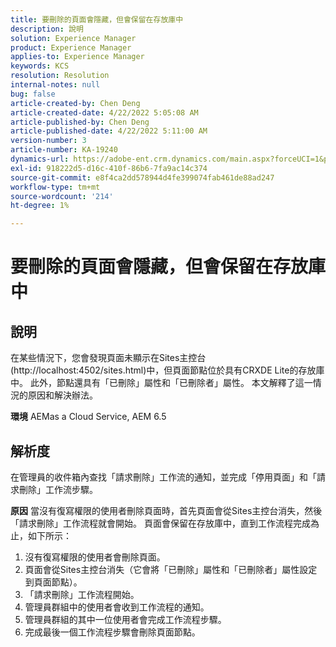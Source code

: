 ```yaml
---
title: 要刪除的頁面會隱藏，但會保留在存放庫中
description: 說明
solution: Experience Manager
product: Experience Manager
applies-to: Experience Manager
keywords: KCS
resolution: Resolution
internal-notes: null
bug: false
article-created-by: Chen Deng
article-created-date: 4/22/2022 5:05:08 AM
article-published-by: Chen Deng
article-published-date: 4/22/2022 5:11:00 AM
version-number: 3
article-number: KA-19240
dynamics-url: https://adobe-ent.crm.dynamics.com/main.aspx?forceUCI=1&pagetype=entityrecord&etn=knowledgearticle&id=bbe225c1-f9c1-ec11-983e-0022480ab5d0
exl-id: 918222d5-d16c-410f-86b6-7fa9ac14c374
source-git-commit: e8f4ca2dd578944d4fe399074fab461de88ad247
workflow-type: tm+mt
source-wordcount: '214'
ht-degree: 1%

---
```


# 要刪除的頁面會隱藏，但會保留在存放庫中

## 說明


在某些情況下，您會發現頁面未顯示在Sites主控台(http://localhost:4502/sites.html)中，但頁面節點位於具有CRXDE Lite的存放庫中。 此外，節點還具有「已刪除」屬性和「已刪除者」屬性。 本文解釋了這一情況的原因和解決辦法。

<b>環境</b>
AEMas a Cloud Service, AEM 6.5


## 解析度


在管理員的收件箱內查找「請求刪除」工作流的通知，並完成「停用頁面」和「請求刪除」工作流步驟。

<b>原因</b>
當沒有復寫權限的使用者刪除頁面時，首先頁面會從Sites主控台消失，然後「請求刪除」工作流程就會開始。 頁面會保留在存放庫中，直到工作流程完成為止，如下所示：
1. 沒有復寫權限的使用者會刪除頁面。
2. 頁面會從Sites主控台消失（它會將「已刪除」屬性和「已刪除者」屬性設定到頁面節點）。
3. 「請求刪除」工作流程開始。
4. 管理員群組中的使用者會收到工作流程的通知。
5. 管理員群組的其中一位使用者會完成工作流程步驟。
6. 完成最後一個工作流程步驟會刪除頁面節點。
